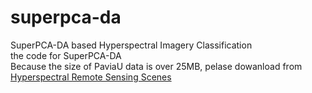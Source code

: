 # superpca-da
SuperPCA-DA based Hyperspectral Imagery Classification
<br>
the code for SuperPCA-DA 
<br>
<h>
Because the size of PaviaU data is over 25MB, pelase dowanload from 
  [Hyperspectral Remote Sensing Scenes](https://www.ehu.eus/ccwintco/index.php?title=Hyperspectral_Remote_Sensing_Scenes)
<h>
